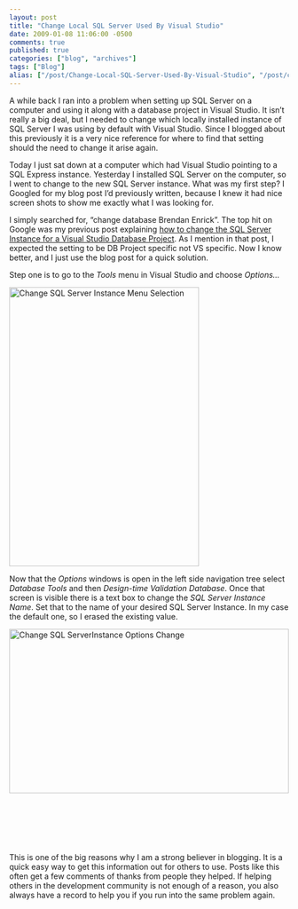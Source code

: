 ```yaml
---
layout: post
title: "Change Local SQL Server Used By Visual Studio"
date: 2009-01-08 11:06:00 -0500
comments: true
published: true
categories: ["blog", "archives"]
tags: ["Blog"]
alias: ["/post/Change-Local-SQL-Server-Used-By-Visual-Studio", "/post/change-local-sql-server-used-by-visual-studio"]
---
```

<!-- more -->

<p>A while back I ran into a problem when setting up SQL Server on a computer and using it along with a database project in Visual Studio. It isn&rsquo;t really a big deal, but I needed to change which locally installed instance of SQL Server I was using by default with Visual Studio. Since I blogged about this previously it is a very nice reference for where to find that setting should the need to change it arise again.</p>
<p>Today I just sat down at a computer which had Visual Studio pointing to a SQL Express instance. Yesterday I installed SQL Server on the computer, so I went to change to the new SQL Server instance. What was my first step? I Googled for my blog post I&rsquo;d previously written, because I knew it had nice screen shots to show me exactly what I was looking for.</p>
<p>I simply searched for, &ldquo;change database Brendan Enrick&rdquo;. The top hit on Google was my previous post explaining <a href="http://aspadvice.com/blogs/name/archive/2008/04/02/Change-SQL-Server-Instance-for-Visual-Studio-Database-Project.aspx" target="_blank">how to change the SQL Server Instance for a Visual Studio Database Project</a>. As I mention in that post, I expected the setting to be DB Project specific not VS specific. Now I know better, and I just use the blog post for a quick solution.</p>
<p>Step one is to go to the <em>Tools</em> menu in Visual Studio and choose <em>Options&hellip;</em></p>
<p><img style="border-right: 0px; border-top: 0px; display: inline; margin-left: 0px; border-left: 0px; margin-right: 0px; border-bottom: 0px" title="Change SQL Server Instance Menu Selection" src="http://brendan.enrick.com/files/media/image/WindowsLiveWriter/ChangeLocalSQLServerUsedByVisualStudio_9C54/ChangeSQlServerInstanceMenuSelection_5.jpg" border="0" alt="Change SQL Server Instance Menu Selection" width="342" height="503" /></p>
<p>Now that the <em>Options</em> windows is open in the left side navigation tree select <em>Database Tools</em> and then <em>Design-time Validation Database</em>. Once that screen is visible there is a text box to change the <em>SQL Server Instance Name</em>. Set that to the name of your desired SQL Server Instance. In my case the default one, so I erased the existing value.</p>
<p><img style="border-right: 0px; border-top: 0px; display: inline; border-left: 0px; border-bottom: 0px" title="Change SQL ServerInstance Options Change" src="http://brendan.enrick.com/files/media/image/WindowsLiveWriter/ChangeLocalSQLServerUsedByVisualStudio_9C54/ChangeSQLServerInstanceOptionsChange_3.jpg" border="0" alt="Change SQL ServerInstance Options Change" width="504" height="296" /></p>
<p>&nbsp;</p>
<p>&nbsp;</p>
<p>&nbsp;</p>
<p>This is one of the big reasons why I am a strong believer in blogging. It is a quick easy way to get this information out for others to use. Posts like this often get a few comments of thanks from people they helped. If helping others in the development community is not enough of a reason, you also always have a record to help you if you run into the same problem again.</p>
